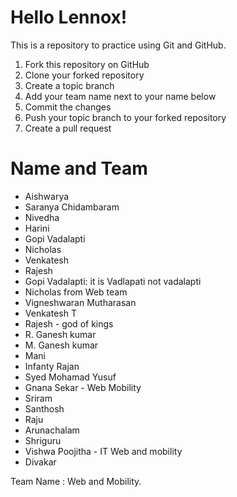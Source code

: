 # Hello Lennox!

This is a repository to practice using Git and GitHub.

  1. Fork this repository on GitHub
  2. Clone your forked repository
  3. Create a topic branch
  4. Add your team name next to your name below
  5. Commit the changes
  6. Push your topic branch to your forked repository
  7. Create a pull request

# Name and Team

  * Aishwarya
  * Saranya Chidambaram
  * Nivedha
  * Harini
  * Gopi Vadalapti
  * Nicholas
  * Venkatesh
  * Rajesh
  * Gopi Vadalapti: it is Vadlapati not vadalapti
  * Nicholas from Web team
  * Vigneshwaran Mutharasan
  * Venkatesh T
  * Rajesh - god of kings
  * R. Ganesh kumar
  * M. Ganesh kumar  
  * Mani
  * Infanty Rajan
  * Syed Mohamad Yusuf
  * Gnana Sekar - Web Mobility
  * Sriram
  * Santhosh
  * Raju
  * Arunachalam
  * Shriguru
  * Vishwa Poojitha - IT Web and mobility
  * Divakar

 
  Team Name : Web and Mobility.

